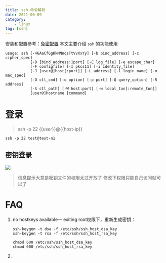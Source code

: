 ```yaml
---
title: ssh 命令解析
date: 2021-06-09
category: 
    - linux
tag: [ssh]
---
```


安装和配置参考：[免密配置](linux/login_no_passwd.md)
本文主要介绍 `ssh` 的功能使用

```shell
usage: ssh [-46AaCfGgKkMNnqsTtVvXxYy] [-b bind_address] [-c cipher_spec]
           [-D [bind_address:]port] [-E log_file] [-e escape_char]
           [-F configfile] [-I pkcs11] [-i identity_file]
           [-J [user@]host[:port]] [-L address] [-l login_name] [-m mac_spec]
           [-O ctl_cmd] [-o option] [-p port] [-Q query_option] [-R address]
           [-S ctl_path] [-W host:port] [-w local_tun[:remote_tun]]
           [user@]hostname [command]

```

# 登录
> ssh -p 22 {{user}}@{{host-ip}}

```shell
ssh -p 22 test@test-n1

```

## 密钥登录

 ![](https://cdn.jsdelivr.net/gh/vinloong/imgchr@latest/notes/img/202201191056364.png)
> 信息提示大意是密钥文件的权限太过开放了
> 修改下权限只能自己访问就可以了


# FAQ
1. no hostkeys available— exiting
   root权限下，重新生成密钥：
	```shell
	ssh-keygen -t dsa -f /etc/ssh/ssh_host_dsa_key
    ssh-keygen -t rsa -f /etc/ssh/ssh_host_rsa_key
	
	chmod 600 /etc/ssh/ssh_host_dsa_key
	chmod 600 /etc/ssh/ssh_host_rsa_key
	```
2.   